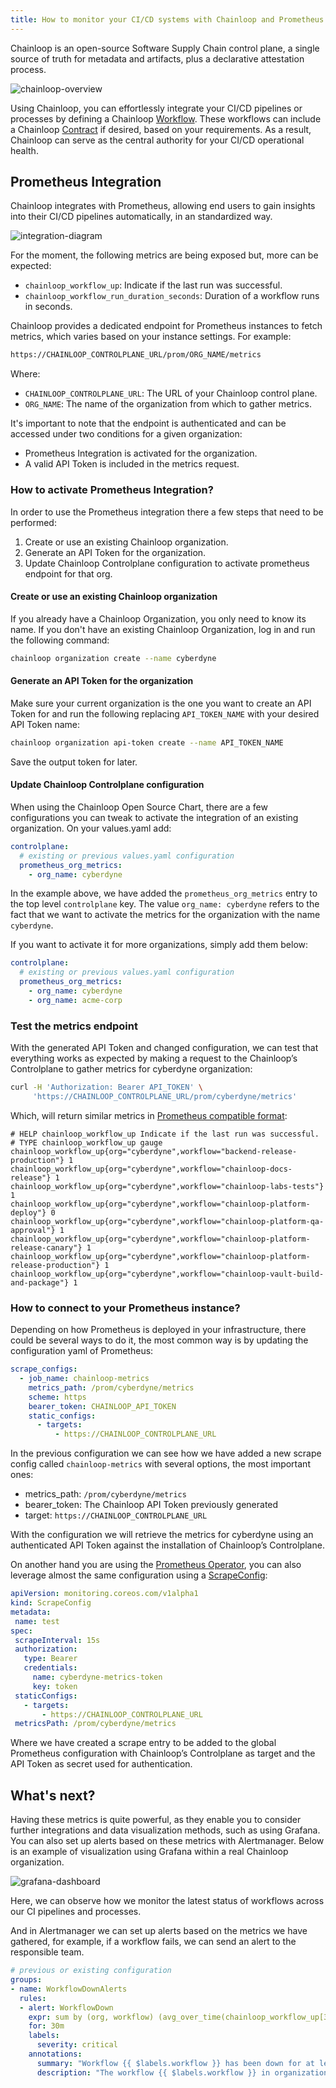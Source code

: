 ```yaml
---
title: How to monitor your CI/CD systems with Chainloop and Prometheus
---
```


Chainloop is an open-source Software Supply Chain control plane, a single source of truth for metadata and artifacts, plus a declarative attestation process.

![chainloop-overview](./overview.png)

Using Chainloop, you can effortlessly integrate your CI/CD pipelines or processes by defining a Chainloop [Workflow](../../getting-started/workflow-definition.mdx#workflows). These workflows can include a Chainloop [Contract](../../getting-started/workflow-definition.mdx#workflow-contracts) if desired, based on your requirements. As a result, Chainloop can serve as the central authority for your CI/CD operational health.

## Prometheus Integration
Chainloop integrates with Prometheus, allowing end users to gain insights into their CI/CD pipelines automatically, in an standardized way.

![integration-diagram](./integration-diagram.png)

For the moment, the following metrics are being exposed but, more can be expected:

- `chainloop_workflow_up`: Indicate if the last run was successful.
- `chainloop_workflow_run_duration_seconds`: Duration of a workflow runs in seconds.

Chainloop provides a dedicated endpoint for Prometheus instances to fetch metrics, which varies based on your instance settings. For example:
```bash
https://CHAINLOOP_CONTROLPLANE_URL/prom/ORG_NAME/metrics
```

Where:
- `CHAINLOOP_CONTROLPLANE_URL`: The URL of your Chainloop control plane.
- `ORG_NAME`: The name of the organization from which to gather metrics.

It's important to note that the endpoint is authenticated and can be accessed under two conditions for a given organization:

- Prometheus Integration is activated for the organization.
- A valid API Token is included in the metrics request.

### How to activate Prometheus Integration?
In order to use the Prometheus integration there a few steps that need to be performed:

1. Create or use an existing Chainloop organization.
2. Generate an API Token for the organization.
3. Update Chainloop Controlplane configuration to activate prometheus endpoint for that org.

#### Create or use an existing Chainloop organization
If you already have a Chainloop Organization, you only need to know its name. If you don't have an existing Chainloop Organization, log in and run the following command:
```bash
chainloop organization create --name cyberdyne
```

#### Generate an API Token for the organization
Make sure your current organization is the one you want to create an API Token for and run the following replacing `API_TOKEN_NAME` with your desired API Token name:
```bash
chainloop organization api-token create --name API_TOKEN_NAME
```
Save the output token for later.

#### Update Chainloop Controlplane configuration
When using the Chainloop Open Source Chart, there are a few configurations you can tweak to activate the integration of an existing organization. On your values.yaml add:
```yaml
controlplane:
  # existing or previous values.yaml configuration
  prometheus_org_metrics:
    - org_name: cyberdyne
```

In the example above, we have added the `prometheus_org_metrics` entry to the top level `controlplane` key. The value `org_name: cyberdyne` refers to the fact that we want to activate the metrics for the organization with the name `cyberdyne`.

If you want to activate it for more organizations, simply add them below:

```yaml
controlplane:
  # existing or previous values.yaml configuration
  prometheus_org_metrics:
    - org_name: cyberdyne	
    - org_name: acme-corp
```

### Test the metrics endpoint

With the generated API Token and changed configuration, we can test that everything works as expected by making a request to the Chainloop’s Controlplane to gather metrics for cyberdyne organization:
```bash
curl -H 'Authorization: Bearer API_TOKEN' \
     'https://CHAINLOOP_CONTROLPLANE_URL/prom/cyberdyne/metrics'
```

Which, will return similar metrics in [Prometheus compatible format](https://github.com/prometheus/docs/blob/main/content/docs/instrumenting/exposition_formats.md):
```text
# HELP chainloop_workflow_up Indicate if the last run was successful.
# TYPE chainloop_workflow_up gauge
chainloop_workflow_up{org="cyberdyne",workflow="backend-release-production"} 1
chainloop_workflow_up{org="cyberdyne",workflow="chainloop-docs-release"} 1
chainloop_workflow_up{org="cyberdyne",workflow="chainloop-labs-tests"} 1
chainloop_workflow_up{org="cyberdyne",workflow="chainloop-platform-deploy"} 0
chainloop_workflow_up{org="cyberdyne",workflow="chainloop-platform-qa-approval"} 1
chainloop_workflow_up{org="cyberdyne",workflow="chainloop-platform-release-canary"} 1
chainloop_workflow_up{org="cyberdyne",workflow="chainloop-platform-release-production"} 1
chainloop_workflow_up{org="cyberdyne",workflow="chainloop-vault-build-and-package"} 1
```

### How to connect to your Prometheus instance?

Depending on how Prometheus is deployed in your infrastructure, there could be several ways to do it, the most common way is by updating the configuration yaml of Prometheus:
```yaml
scrape_configs:
  - job_name: chainloop-metrics
    metrics_path: /prom/cyberdyne/metrics
    scheme: https
    bearer_token: CHAINLOOP_API_TOKEN
    static_configs:
      - targets:
          - https://CHAINLOOP_CONTROLPLANE_URL
```
In the previous configuration we can see how we have added a new scrape config called `chainloop-metrics` with several options, the most important ones:
- metrics_path: `/prom/cyberdyne/metrics`
- bearer_token: The Chainloop API Token previously generated
- target: `https://CHAINLOOP_CONTROLPLANE_URL`

With the configuration we will retrieve the metrics for cyberdyne using an authenticated API Token against the installation of Chainloop’s Controlplane.

On another hand you are using the [Prometheus Operator](https://prometheus-operator.dev), you can also leverage almost the same configuration using a [ScrapeConfig](https://prometheus-operator.dev/docs/api-reference/api/#monitoring.coreos.com/v1alpha1.ScrapeConfig):
```yaml
apiVersion: monitoring.coreos.com/v1alpha1
kind: ScrapeConfig
metadata:
 name: test
spec:
 scrapeInterval: 15s
 authorization:
   type: Bearer
   credentials:
     name: cyberdyne-metrics-token
     key: token
 staticConfigs:
   - targets:
       - https://CHAINLOOP_CONTROLPLANE_URL
 metricsPath: /prom/cyberdyne/metrics
```

Where we have created a scrape entry to be added to the global Prometheus configuration with Chainloop’s Controlplane as target and the API Token as secret used for authentication.

## What's next?
Having these metrics is quite powerful, as they enable you to consider further integrations and data visualization methods, such as using Grafana. You can also set up alerts based on these metrics with Alertmanager. Below is an example of visualization using Grafana within a real Chainloop organization.

![grafana-dashboard](./grafana.png)

Here, we can observe how we monitor the latest status of workflows across our CI pipelines and processes.

And in Alertmanager we can set up alerts based on the metrics we have gathered, for example, if a workflow fails, we can send an alert to the responsible team.
```yaml
# previous or existing configuration
groups:
- name: WorkflowDownAlerts
  rules:
  - alert: WorkflowDown
    expr: sum by (org, workflow) (avg_over_time(chainloop_workflow_up[30m])) == 0
    for: 30m
    labels:
      severity: critical
    annotations:
      summary: "Workflow {{ $labels.workflow }} has been down for at least 30 minutes"
      description: "The workflow {{ $labels.workflow }} in organization {{ $labels.org }} has been down for at least 30 minutes."
```